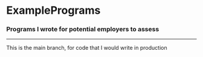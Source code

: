 # ExamplePrograms
### Programs I wrote for potential employers to assess
***
This is the main branch, for code that I would write in production
